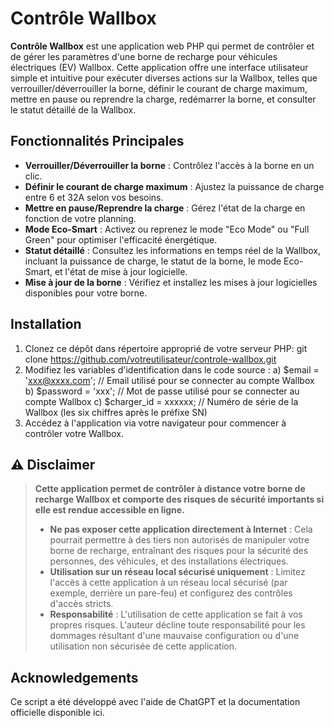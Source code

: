 # Contrôle Wallbox

**Contrôle Wallbox** est une application web PHP qui permet de contrôler et de gérer les paramètres d'une borne de recharge pour véhicules électriques (EV) Wallbox. Cette application offre une interface utilisateur simple et intuitive pour exécuter diverses actions sur la Wallbox, telles que verrouiller/déverrouiller la borne, définir le courant de charge maximum, mettre en pause ou reprendre la charge, redémarrer la borne, et consulter le statut détaillé de la Wallbox.

## Fonctionnalités Principales

- **Verrouiller/Déverrouiller la borne** : Contrôlez l'accès à la borne en un clic.
- **Définir le courant de charge maximum** : Ajustez la puissance de charge entre 6 et 32A selon vos besoins.
- **Mettre en pause/Reprendre la charge** : Gérez l'état de la charge en fonction de votre planning.
- **Mode Eco-Smart** : Activez ou reprenez le mode "Eco Mode" ou "Full Green" pour optimiser l'efficacité énergétique.
- **Statut détaillé** : Consultez les informations en temps réel de la Wallbox, incluant la puissance de charge, le statut de la borne, le mode Eco-Smart, et l'état de mise à jour logicielle.
- **Mise à jour de la borne** : Vérifiez et installez les mises à jour logicielles disponibles pour votre borne.

## Installation

1. Clonez ce dépôt dans répertoire approprié de votre serveur PHP:  git clone https://github.com/votreutilisateur/controle-wallbox.git
2. Modifiez les variables d'identification dans le code source :
	a)	$email = 'xxx@xxxx.com'; // Email utilisé pour se connecter au compte Wallbox
	b) $password = 'xxx'; // Mot de passe utilisé pour se connecter au compte Wallbox
	c) $charger_id = xxxxxx; // Numéro de série de la Wallbox (les six chiffres après le préfixe SN)
3. Accédez à l'application via votre navigateur pour commencer à contrôler votre Wallbox.


## ⚠️ Disclaimer

> **Cette application permet de contrôler à distance votre borne de recharge Wallbox et comporte des risques de sécurité importants si elle est rendue accessible en ligne.**
>
> - **Ne pas exposer cette application directement à Internet** : Cela pourrait permettre à des tiers non autorisés de manipuler votre borne de recharge, entraînant des risques pour la sécurité des personnes, des véhicules, et des installations électriques.
> - **Utilisation sur un réseau local sécurisé uniquement** : Limitez l'accès à cette application à un réseau local sécurisé (par exemple, derrière un pare-feu) et configurez des contrôles d'accès stricts.
> - **Responsabilité** : L'utilisation de cette application se fait à vos propres risques. L'auteur décline toute responsabilité pour les dommages résultant d'une mauvaise configuration ou d'une utilisation non sécurisée de cette application.

## Acknowledgements
Ce script a été développé avec l'aide de ChatGPT et la documentation officielle disponible ici.